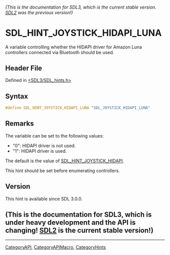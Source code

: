 ###### (This is the documentation for SDL3, which is the current stable version. [SDL2](https://wiki.libsdl.org/SDL2/) was the previous version!)
# SDL_HINT_JOYSTICK_HIDAPI_LUNA

A variable controlling whether the HIDAPI driver for Amazon Luna controllers connected via Bluetooth should be used.

## Header File

Defined in [<SDL3/SDL_hints.h>](https://github.com/libsdl-org/SDL/blob/main/include/SDL3/SDL_hints.h)

## Syntax

```c
#define SDL_HINT_JOYSTICK_HIDAPI_LUNA "SDL_JOYSTICK_HIDAPI_LUNA"
```

## Remarks

The variable can be set to the following values:

- "0": HIDAPI driver is not used.
- "1": HIDAPI driver is used.

The default is the value of
[SDL_HINT_JOYSTICK_HIDAPI](SDL_HINT_JOYSTICK_HIDAPI).

This hint should be set before enumerating controllers.

## Version

This hint is available since SDL 3.0.0.

## (This is the documentation for SDL3, which is under heavy development and the API is changing! [SDL2](https://wiki.libsdl.org/SDL2/) is the current stable version!)



----
[CategoryAPI](CategoryAPI), [CategoryAPIMacro](CategoryAPIMacro), [CategoryHints](CategoryHints)

